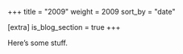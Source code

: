 +++
title = "2009"
weight = 2009
sort_by = "date"

[extra]
is_blog_section = true
+++

Here’s some stuff.
